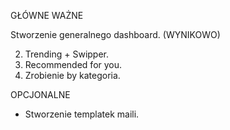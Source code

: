 GŁÓWNE WAŻNE

Stworzenie generalnego dashboard. (WYNIKOWO)

2. Trending + Swipper.
3. Recommended for you.
4. Zrobienie by kategoria.

OPCJONALNE

- Stworzenie templatek maili.
